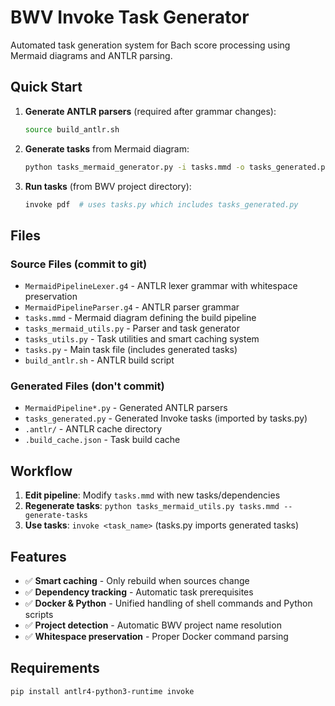 # BWV Invoke Task Generator

Automated task generation system for Bach score processing using Mermaid diagrams and ANTLR parsing.

## Quick Start

1. **Generate ANTLR parsers** (required after grammar changes):
   ```bash
   source build_antlr.sh
   ```

2. **Generate tasks** from Mermaid diagram:
   ```bash
   python tasks_mermaid_generator.py -i tasks.mmd -o tasks_generated.py
   ```

3. **Run tasks** (from BWV project directory):
   ```bash
   invoke pdf  # uses tasks.py which includes tasks_generated.py
   ```

## Files

### Source Files (commit to git)
- `MermaidPipelineLexer.g4` - ANTLR lexer grammar with whitespace preservation
- `MermaidPipelineParser.g4` - ANTLR parser grammar
- `tasks.mmd` - Mermaid diagram defining the build pipeline
- `tasks_mermaid_utils.py` - Parser and task generator
- `tasks_utils.py` - Task utilities and smart caching system
- `tasks.py` - Main task file (includes generated tasks)
- `build_antlr.sh` - ANTLR build script

### Generated Files (don't commit)
- `MermaidPipeline*.py` - Generated ANTLR parsers
- `tasks_generated.py` - Generated Invoke tasks (imported by tasks.py)
- `.antlr/` - ANTLR cache directory
- `.build_cache.json` - Task build cache

## Workflow

1. **Edit pipeline**: Modify `tasks.mmd` with new tasks/dependencies
2. **Regenerate tasks**: `python tasks_mermaid_utils.py tasks.mmd --generate-tasks`
3. **Use tasks**: `invoke <task_name>` (tasks.py imports generated tasks)

## Features

- ✅ **Smart caching** - Only rebuild when sources change
- ✅ **Dependency tracking** - Automatic task prerequisites  
- ✅ **Docker & Python** - Unified handling of shell commands and Python scripts
- ✅ **Project detection** - Automatic BWV project name resolution
- ✅ **Whitespace preservation** - Proper Docker command parsing

## Requirements

```bash
pip install antlr4-python3-runtime invoke
```